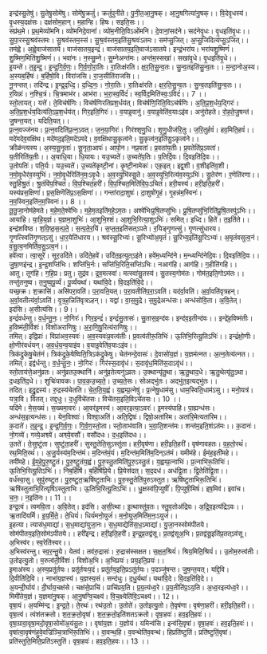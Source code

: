 

  
इन्द्र॑स्सु॒तेषु॑। सु॒तेषु॒सोमे॑षु। सोमे॑षु॒क्रतुं॑। क्रतुं॑पुनीते। पु॒नी॒त॒आ॒नु॒षक्। आ॒नु॒षगित्या॑नु॒षक्।। वि॒देवृ॒धस्य॑। वृ॒धस्य॒दक्ष॑सः। दक्ष॑सोम॒हान्। म॒हान्हि। हिषः। सइति॒सः।।  
सप्र॑थ॒मे। प्र॒थ॒मेव्यो॑मनि। व्यो॑मनिदे॒वानां॑। व्यो॑म॒नीति॒विऽओ॑मनि। दे॒वानां॒सद॑ने। सद॑नेवृ॒धः। वृ॒धइति॑वृ॒धः।। सु॒पा॒रस्सु॒श्रव॑स्तमः। सु॒श्रव॑स्तम॒स्सं। सु॒श्र॒व॑स्तम॒इति॑सु॒श्रवः॑ऽतमः। सम॑प्सु॒जित्। अ॒प्सु॒जिदित्य॑प्सु॒ऽजित्।।  
तम॑ह्वे। अ॒ह्वे॒वाज॑सातये। वाज॑सातय॒इन्द्रं॑। वाज॑सातय॒इति॒वाज॑ऽसातये। इन्द्रं॒भरा॑य। भरा॑यशु॒ष्मिणं॑। शु॒ष्मिण॒मिति॑शु॒ष्मिणं॑।। भवा॑नः। न॒स्सु॒म्ने। सु॒म्नेअन्त॑मः। अन्त॑म॒स्सखा॑। सखा॑वृ॒धे। वृ॒धइति॑वृ॒धे।।  
इ॒यन्ते॑। त॒इ॒न्द्र॒। इ॒न्द्र॒गि॒र्व॒णः॒। गि॒र्व॒णो॒रा॒तिः। रा॒तिःक्ष॑रति। क्ष॒र॒ति॒सु॒न्व॒तः। सु॒न्व॒तइति॑सु॒न्व॒तः।। म॒न्दा॒नोअ॒स्य। अ॒स्यब॒र्हिषः॑। ब॒र्हिषो॒वि। विरा॑जसि। रा॒ज॒सीति॑राजसि।।  
नू॒नन्तत्। तदि॑न्द्र। इ॒न्द्र॒द॒ध्दि॒। द॒ध्दि॒नः॒। नो॒रा॒तिः। रा॒तिःक्ष॑रति। क्ष॒र॒ति॒सु॒न्व॒तः। सु॒न्व॒तइति॑सु॒न्व॒तः।। र॒यिन्नः॑। न॒श्चि॒त्रं। चि॒त्रमाभ॑र। आभ॑रा। भ॒रा॒स्व॒र्विदं॑। स्व॒र्विद॒मिति॑स्वः॒ऽविदं॑।। 7 ।।  
स्तो॒तायत्। यत्ते॑। ते॒विच॑र्षणिः। विच॑र्षणिरतिप्रश॒र्धय॑त्। विच॑र्षणि॒रिति॒विऽच॑र्षणिः। अ॒ति॒प्र॒श॒र्धय॒द्गिरः॑। अ॒ति॒प्र॒श॒र्धय॒दित्य॑ति॒ऽप्र॒श॒र्धय॑त्। गिर॒इति॒गिरः॑।। व॒याइ॒वानु॑। व॒याइ॒वेति॑व॒याःऽइ॑व। अनु॑रोहते। रो॒ह॒ते॒जु॒षन्त॑। जु॒षन्त॒यत्। यदिति॒यत्।।  
प्र॒त्न॒वज्ज॑नय। प्र॒त्न॒वदिति॑प्र॒त्न॒ऽवत्। ज॒न॒या॒गिरः॑। गिर॑श्शृणु॒धि। शृ॒णु॒धीज॑रि॒तुः। ज॒रि॒तुर्हवं॑। हव॒मिति॒हवं॑।। मदे॑मदेव॒वक्षि॑थ। मदे॑मद॒इति॒मदे॑ऽमदे। व॒वक्षि॑थासु॒कृत्व॑ने। सु॒कृत्व॑न॒इति॑सु॒ऽकृत्व॑ने।।  
क्रीळ॑न्त्यस्य। अ॒स्य॒सू॒नृताः॑। सू॒नृता॒आपः॑। आपो॒न। नप्र॒वता॑। प्र॒वता॑य॒तीः। प्र॒वतेति॑प्र॒ऽवता॑। य॒तीरिति॑य॒तीः।। अ॒याधि॒या। धि॒यायः। यउ॒च्यते॑। उ॒च्यते॑प॒तिः। प॒तिर्दि॒वः। दि॒वइति॑दि॒वः।।  
उ॒तोपतिः॑। पति॒र्यः। यउ॒च्यते॑। उ॒च्यते॑कृष्टी॒नां। कृ॒ष्टी॒नामेकः॑। एक॒इत्। इद्व॒शी। व॒शीइति॑व॒शी। न॒मो॒वृ॒धैर॑व॒स्युभिः॑। न॒मो॒वृ॒धैरिति॑न॒मः॒ऽवृ॒धैः। अ॒व॒स्यु॒भि॑स्सु॒ते। अ॒व॒स्युभि॒रित्य॑व॒स्युऽभिः॑। सु॒तेर॑ण। र॒णॆति॑रणा।।  
स्तु॒हिश्रु॒तं। श्रु॒तंवि॑प॒श्चितं॑। वि॒प॒श्चितं॒हरी॑। वि॒प॒श्चित॒मिति॑वि॒पः॒ऽचितं॑। हरी॒यस्य॑। हरी॒इति॒हरी॑। यस्य॑प्रस॒क्षिणा॑। प्र॒स॒क्षिणॆति॑प्र॒ऽस॒क्षिणा॑।। गन्ता॑रादा॒शुषः॑। दा॒शुषो॑गृ॒हं। गृ॒हन्न॑म॒स्विनः॑। न॒म॒स्विन॒इति॑न॒म॒स्विनः॑।। 8 ।।  
तू॒तु॒जा॒नोम॑हेमते। म॒हे॒म॒ते॒श्वे॑भिः। म॒हे॒म॒तइति॑म॒हे॒ऽम॒तः। अश्वे॑भिःप्रुषि॒तप्सु॑भिः। प्रु॒षि॒तप्सु॑भि॒रिति॑प्रु॒षि॒तस्पु॑ऽभिः।। आया॑हि। या॒हि॒य॒ज्ञं। य॒ज्ञमा॒शुभिः॑। आ॒शुभि॒श्शं। आ॒शुभि॒रित्या॒शुऽभिः॑। समित्। इध्दि। हिते॑। त॒इति॑ते।।  
इन्द्र॑शविष्ठ। श॒वि॒ष्ठ॒स॒त्प॒ते॒। स॒त्प॒ते॒र॒यिं। स॒प्त॒त॒इति॑सत्ऽपते। र॒यिङ्गृ॒णत्सु॑। गृ॒णत्सु॑धारय। गृ॒णत्स्विति॑गृ॒णत्ऽसु॑। धा॒र॒येति॑धारय।। श्रव॑स्सू॒रिभ्यः॑। सू॒रिभ्यो॑अ॒मृतं॑। सू॒रिभ्य॒इति॑सू॒रिऽभ्यः॑। अ॒मृतं॑वसुत्व॒नं। व॒सु॒त्व॒नमिति॑व॒सु॒ऽत्व॒नं।।  
हवे॑त्वा। त्वा॒सूरे॑। सूर॒उदि॑ते। उदि॑ते॒हवे॑। उदि॑त॒इत्युत्ऽइ॑ते। हवे॑म॒ध्यन्दि॑ने। म॒न्ध्यन्दि॑नेदि॒वः। दि॒वइति॑दि॒वः।। जु॒षा॒णइ॑न्द्र। इ॒न्द्र॒शप्ति॑भिः। शप्ति॑भि॒र्नः। सप्ति॑भि॒रिति॒सप्ति॑ऽभिः। नआग॑हि। आग॑हि। ग॒हीति॑गहि।।  
आतु। तूग॑हि। ग॒हि॒प्र। प्रतु। तुद्र॑व। द्र॒व॒मत्स्वा॑। मत्स्वा॑सु॒तस्य॑। सु॒तस्य॒गोम॑तः। गोम॑त॒इति॒गोऽम॑तः।। तन्तु॑तनुष्व। त॒नु॒ष्व॒पू॒र्व्यं। पू॒र्व्यंयथा॑। यथा॑वि॒दे। वि॒दइति॑वि॒दे।।  
यच्छ॒क्र। श॒क्रासि॑। असि॑परा॒वति॑। प॒रा॒वति॒यत्। प॒रा॒वतीति॑प॒रा॒ऽवति॑। यद॑र्वा॒वति॑। अ॒र्वा॒वति॑वृत्रहन्। अ॒र्वा॒वतीत्य॑र्वा॒ऽवति॑। वृ॒त्र॒ह॒न्निति॑वृत्रऽहन्।। यद्वा॑। वा॒स॒मु॒द्रे। स॒मु॒द्रेअन्ध॑सः। अन्ध॑सोवि॒ता। अ॒वि॒तेत्। इद॑सि। अ॒सीत्य॑सि।। 9।।  
इन्द्रं॑वर्धन्तु। व॒र्ध॒न्तु॒नः॒। नो॒गिरः॑। गिर॒इन्द्रं॑। इन्द्रं॑सु॒तासः॑। सु॒तास॒इन्द॑वः। इन्द॑व॒इतीन्द॑वः।। इन्द्रे॑ह॒विष्म॑तीः। ह॒विष्म॑ती॒र्विशः॑। विशो॑अराणिषुः। अ॒रा॒णि॒षु॒रित्य॑राणिषुः।।  
तमित्। इद्विप्राः॑। विप्रा॑अव॒स्यवः॑। अ॒व॒स्यवः॑प्र॒वत्व॑तीः। प्र॒वत्व॑तीरू॒तिभिः॑। ऊ॒तिभि॒रित्यू॒तिऽभिः॑।। इन्द्रं॑क्षो॒णीः। क्षो॒णीर॑वर्धयन्। अ॒व॒र्ध॒य॒न्व॒याइ॑व। व॒याइ॒वेति॑व॒याःऽइ॑व।।  
त्रिक॑द्रुकेषु॒चेत॑नं। त्रिक॑द्रुके॒षेष्विति॒त्रिऽक॑द्रुकेषु। चेत॑नन्दे॒वासः॑। दे॒वासो॑य॒ज्ञं। य॒ज्ञम॑त्नत। अ॒त्न॒तेत्य॑त्नत।। तमित्। इद्व॑र्धन्तु। व॒र्ध॒न्तु॒नः॒। नो॒गिरः॑। गिर॑स्स॒दावृ॑धं। स॒दावृ॑ध॒मिति॑स॒दाऽवृ॑धं।।  
स्तो॒ताय॑त्ते॒अनु॑व्रतः। अनु॑व्रतउ॒क्थानि॑। अनु॑व्र॒तेत्यनु॑ऽव्रतः। उ॒क्थान्यृ॑तु॒था। ऋ॒तु॒थाद॒धे। ऋ॒तु॒थेत्यृ॑तु॒ऽथा। द॒धइति॑द॒धे।। शुचिः॑पावकः। पा॒व॒क॒उ॒च्य॒ते॒। उ॒च्य॒ते॒सः। सोअद्भु॑तः। अद्भु॑त॒इत्यद्भु॑तः।।  
तदित्। इद्रु॒द्रस्य॑। रु॒द्रस्य॑चेतति। चे॒त॒ति॒य॒ह्वं। य॒ह्वम्प्र॒त्नेषु॑। प्र॒त्नेषु॒धाम॑सु। धाम॒स्विति॒धाम॑ऽसु।। मनो॒यत्र॑। यत्रा॒वि। वितत्। तद्द॒धुः। द॒धुर्विचे॑तसः। विचे॑तस॒इति॒विऽचे॑तसः।। 10 ।।  
यदि॑मे। मे॒स॒ख्यं। स॒ख्यमा॒वरः॑। आ॒वर॑इ॒मस्य॑। आ॒वर॒इत्या॒ऽवरः॑। इ॒मस्य॑पाहि। पा॒ह्यन्ध॑सः। अन्ध॑स॒इत्यन्ध॑सः।। येन॒विश्वाः॑। विश्वा॒अति॑। अति॒द्विषः॑। द्विषो॒अता॑रिम। अता॑रि॒मेत्यता॑रिम।।  
क॒दाते॑। त॒इ॒न्द्र॒। इ॒न्द्र॒गि॒र्व॒णः॒। गि॒र्व॒ण॒स्तो॒ता। स्तो॒ताभ॑वाति। भ॒वा॒ति॒शन्त॑मः। शन्त॑म॒इति॒शंऽत॑मः।। क॒दानः॑। नो॒गव्ये॑। गव्ये॒अश्व्ये॑। अश्व्ये॒वसौ॑। वसौ॑दधः। द॒ध॒इति॑दधः।।  
उ॒तते॑। ते॒सुष्टु॑ता। सुष्टु॑ता॒हरी॑। सुस्तु॒तेति॒सुऽस्तु॑ता। हरी॒वृष॑णा। हरी॒इति॒हरी॑। वृष॑णावहतः। व॒ह॒तो॒रथं॑। रथ॒मिति॒रथं॑।। अ॒जु॒र्यस्य॑म॒दिन्त॑मं। म॒दिन्त॑मं॒यं। म॒दिन्त॑म॒मिति॑म॒दिन्ऽत॑मं। यमीम॑हे। ईम॑ह॒इती॑महे।।  
तमी॑महे। ई॒म॒हे॒पु॒रु॒ष्टु॒तं। पु॒रु॒ष्टु॒तंय॒ह्वं। पु॒रु॒स्तु॒तमिति॑पु॒रु॒ऽस्तु॒तं। य॒ह्वम्प्र॒त्नाभिः॑। प्र॒त्नाभि॑रू॒तिभिः॑। ऊ॒तिभि॒रित्यू॒तिऽभिः॑।। निब॒र्हिषि॑। ब॒र्हिषि॑प्रि॒ये। प्रि॒येस॑दत्। स॒द॒दध॑। अध॑द्वि॒ता। द्वि॒तेति॑द्वि॒ता।।  
वर्ध॑स्वा॒सु। सुपु॑रुष्टुत। पु॒रु॒ष्टु॒त॒ऋषि॑ष्टुताभिः। पु॒रु॒स्तु॒तेति॑पुरुऽस्तुत। ऋषि॑ष्टुताभिरू॒तिभिः॑। ऋषि॑स्तुताभि॒रित्यृषि॑ऽस्तुताभिः। ऊ॒तिभि॒रित्यू॒तिऽभिः॑।। धु॒क्षस्व॑पि॒प्युषीं॑। पि॒प्युषी॒मिषं॑। इष॒मिव॑। इवा॑च। च॒नः॒। न॒इति॑नः।। 11 ।।  
इन्द्र॒त्वं। त्वमवि॒ता। अ॒वि॒तेत्। इद॑सि। अ॒सी॒त्था। इ॒त्थास्तु॑व॒तः। स्तु॒व॒तोअ॑द्रिवः। अ॒द्रि॒व॒इत्य॑द्रिऽवः।। ऋ॒तादि॑यर्मि। इ॒य॒र्मि॒ते॒। ते॒धियं॑। धियं॑मनो॒युजं॑। म॒नो॒युज॒मिति॑म॒नः॒ऽयुजं॑।।  
इ॒हत्या। त्यास॑ध॒माद्या॑। स॒ध॒माद्या॑युजा॒नः। स॒ध॒माद्येति॑स॒ध॒ऽमाद्या॑। यु॒जा॒नस्सोम॑पीतये। सोम॑पीतय॒इति॒सोम॑ऽपीतये।। हरी॑इन्द्र। हरी॒इति॒हरी॑। इ॒न्द्र॒प्र॒तद्व॑सू। प्र॒तद्व॑सूअ॒भि। प्र॒तद्व॑सू॒इति॑प्र॒तत्ऽव॑सू। अ॒भिस्व॑र। स्व॒रेति॑स्वर।।  
अ॒भिस्व॑रन्तु। स्व॒र॒न्तु॒ये। येतव॑। तव॑रु॒द्रासः॑। रु॒द्रास॑स्सक्षत। स॒क्ष॒त॒श्रियं॑। श्रिय॒मिति॒श्रियं॑।। उ॒तोम॒रुत्व॑तीः। उ॒तोइत्यु॒तो। म॒रुत्व॑ती॒र्विशः॑। विशो॑अ॒भि। अ॒भिप्रयः॑। प्रय॒इति॒प्रयः॑।।  
इ॒माअ॑स्य। अ॒स्य॒प्रतू॑र्तयः। प्रतू॑र्तयःप॒दं। प्रतू॑र्तय॒इति॒प्रऽतू॑र्तयः। प॒दञ्जु॑षन्त। जु॒ष॒न्त॒यत्। यद्दि॒वि। दि॒वीति॑दि॒वि।। नाभा॑य॒ज्ञस्य॑। य॒ज्ञस्य॒सं। सन्द॑धुः। द॒धु॒र्यथा॑। यथा॑वि॒दे। वि॒दइति॑वि॒दे।।  
अ॒यन्दी॒र्घाय॑। दी॒र्घाय॒चक्ष॑से। चक्ष॑से॒प्राचि॑। प्राचि॑प्रय॒ति। प्र॒य॒त्य॑ध्व॒रे। प्र॒य॒तीति॑प्र॒ऽय॒ति। अ॒ध्व॒रइत्य॑ध्व॒रे।। मिमी॑तेय॒ज्ञं। य॒ज्ञमा॑नु॒षक्। आ॒नु॒षग्वि॒चक्ष्य॑। वि॒च॒क्ष्येति॑वि॒ऽचक्ष्य॑।। 12।।  
वृषा॒यं। अ॒यम्मि॑न्द्र। इ॒न्द्र॒ते॒। ते॒रथः॑। रथ॑उ॒तो। उ॒तोते॑। उ॒तोइत्यु॒तो। ते॒वृष॑णा। वृष॑णा॒हरी॑। हरी॒इति॒हरी॑।। वृषा॒त्वं। त्वंश॑तक्रतो। श॒त॒क्र॒तो॒वृषा॑। श॒त॒क्र॒तो॒इति॑शतऽक्रतो। वृषा॒हवः॑। हव॒इति॒हवः॑।।  
वृषा॒ग्रावा॒वृषा॒मदो॒वृषा॒सोमो॑अ॒यंसु॒तः।। वृषा॑य॒ज्ञः। य॒ज्ञोयं। यमिन्व॑सि। इन्व॑सि॒वृषा॑। वृषा॒हवः॑। हव॒इति॒हवः॑।।  
वृषा॑त्वा॒वृष॑णंहुवे॒वज्रि॑ञ्चि॒त्राभि॑रू॒तिभिः॑।। वा॒वन्थ॒हि। व॒वन्थेति॑व॒वन्थ॑। हिप्रति॑ष्टुतिं। प्रति॑ष्टुतिं॒वृषा॑। प्रति॑स्तुति॒मिति॒प्रति॑ऽस्तुतिं। वृषा॒हवः॑। हव॒इति॒हवः।। 13 ।।  
